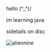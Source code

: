 hello (^_^)/

im learning java

sidetails on disc

![aliennine](https://user-images.githubusercontent.com/94232874/144758330-182ba6d7-321c-4e75-b424-b0fbdd9c61aa.gif)

